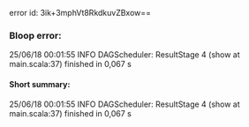 error id: 3ik+3mphVt8RkdkuvZBxow==
### Bloop error:

25/06/18 00:01:55 INFO DAGScheduler: ResultStage 4 (show at main.scala:37) finished in 0,067 s
#### Short summary: 

25/06/18 00:01:55 INFO DAGScheduler: ResultStage 4 (show at main.scala:37) finished in 0,067 s